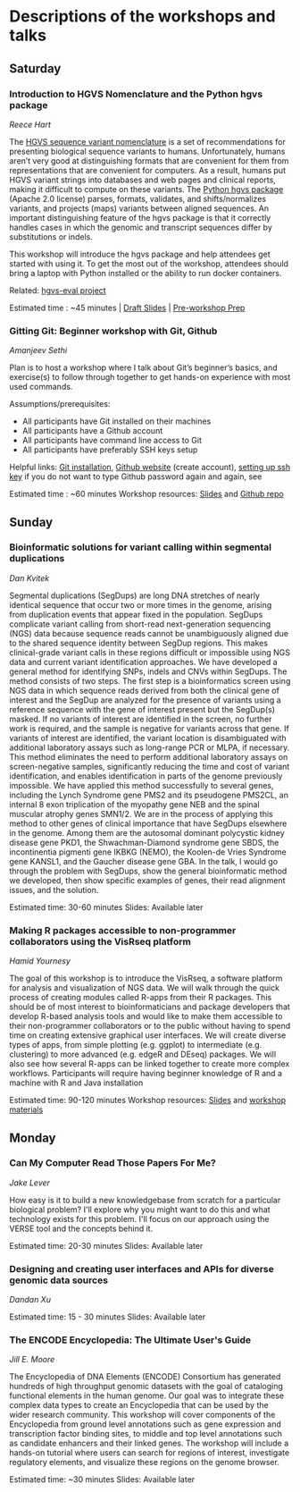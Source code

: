 # Descriptions of the workshops and talks

## Saturday

### Introduction to HGVS Nomenclature and the Python hgvs package
_Reece Hart_

The [HGVS sequence variant nomenclature](http://varnomen.hgvs.org/) is a set of recommendations for presenting biological sequence variants to humans. Unfortunately, humans aren’t very good at distinguishing formats that are convenient for them from representations that are convenient for computers. As a result, humans put HGVS variant strings into databases and web pages and clinical reports, making it difficult to compute on these variants. The [Python hgvs package](https://bitbucket.org/biocommons/hgvs/) (Apache 2.0 license) parses, formats, validates, and shifts/normalizes variants, and projects (maps) variants between aligned sequences. An important distinguishing feature of the hgvs package is that it correctly handles cases in which the genomic and transcript sequences differ by substitutions or indels.

This workshop will introduce the hgvs package and help attendees get started with using it. To get the most out of the workshop, attendees should bring a laptop with Python installed or the ability to run docker containers.

Related: [hgvs-eval project](https://github.com/hackseq/hackseq_projects_2016/issues/10)

Estimated time : ~45 minutes | [Draft Slides](https://docs.google.com/presentation/d/1XTvotT6YCsagH0t6tGnCgJhYbHTw1FPwLrPS_sdF_wk/edit#slide=id.g1795fef191_0_51)
| [Pre-workshop Prep](https://docs.google.com/presentation/d/1XTvotT6YCsagH0t6tGnCgJhYbHTw1FPwLrPS_sdF_wk/edit#slide=id.g1795fef191_0_521)


### Gitting Git: Beginner workshop with Git, Github
_Amanjeev Sethi_

Plan is to host a workshop where I talk about Git’s beginner’s basics, and exercise(s) to follow through together to get hands-on experience with most used commands.

Assumptions/prerequisites:
- All participants have Git installed on their machines
- All participants have a Github account
- All participants have command line access to Git
- All participants have preferably SSH keys setup

Helpful links: [Git installation](http://bgran.de/2016-10-05-SFU/#shell), [Github website](https://github.com/) (create account), [setting up ssh key](https://help.github.com/articles/generating-an-ssh-key/) if you do not want to type Github password again and again, see

Estimated time : ~60 minutes
Workshop resources:
[Slides](https://docs.google.com/presentation/d/1PAhuppzKQS2UM4urXlsU3m8EVa1tFeZ8MLGCQmS6Iv8/edit?usp=sharing ) and [Github repo](https://github.com/amanjeev/gitting-git-hackseq)

## Sunday

### Bioinformatic solutions for variant calling within segmental duplications
_Dan Kvitek_

Segmental duplications (SegDups) are long DNA stretches of nearly identical sequence that occur two or more times in the genome, arising from duplication events that appear fixed in the population. SegDups complicate variant calling from short-read next-generation sequencing (NGS) data because sequence reads cannot be unambiguously aligned due to the shared sequence identity between SegDup regions. This makes clinical-grade variant calls in these regions difficult or impossible using NGS data and current variant identification approaches.
We have developed a general method for identifying SNPs, indels and CNVs within SegDups. The method consists of two steps. The first step is a bioinformatics screen using NGS data in which sequence reads derived from both the clinical gene of interest and the SegDup are analyzed for the presence of variants using a reference sequence with the gene of interest present but the SegDup(s) masked. If no variants of interest are identified in the screen, no further work is required, and the sample is negative for variants across that gene. If variants of interest are identified, the variant location is disambiguated with additional laboratory assays such as long-range PCR or MLPA, if necessary.
This method eliminates the need to perform additional laboratory assays on screen-negative samples, significantly reducing the time and cost of variant identification, and enables identification in parts of the genome previously impossible. We have applied this method successfully to several genes, including the Lynch Syndrome gene PMS2 and its pseudogene PMS2CL, an internal 8 exon triplication of the myopathy gene NEB and the spinal muscular atrophy genes SMN1/2.
We are in the process of applying this method to other genes of clinical importance that have SegDups elsewhere in the genome. Among them are the autosomal dominant polycystic kidney disease gene PKD1, the Shwachman-Diamond syndrome gene SBDS, the incontinentia pigmenti gene IKBKG (NEMO), the Koolen-de Vries Syndrome gene KANSL1, and the Gaucher disease gene GBA.
In the talk, I would go through the problem with SegDups, show the general bioinformatic method we developed, then show specific examples of genes, their read alignment issues, and the solution.

Estimated time: 30-60 minutes
Slides: Available later

### Making R packages accessible to non-programmer collaborators using the VisRseq platform
_Hamid Yournesy_

The goal of this workshop is to introduce the VisRseq, a software platform for analysis and visualization of NGS data. We will walk through the quick process of creating modules called R-apps from their R packages. This should be of most interest to bioinformaticians and package developers that develop R-based analysis tools and would like to make them accessible to their non-programmer collaborators or to the public without having to spend time on creating extensive graphical user interfaces. We will create diverse types of apps, from simple plotting (e.g. ggplot) to intermediate (e.g. clustering) to more advanced (e.g. edgeR and DEseq) packages. We will also see how several R-apps can be linked together to create more complex workflows. Participants will require having beginner knowledge of R and a machine with R and Java installation

Estimated time: 90-120 minutes
Workshop resources: [Slides](https://www.dropbox.com/s/t2cnvstn5iyq7qn/MCM2016_VisRseq_Slides.pdf?dl=1) and [workshop materials](https://github.com/hyounesy/bioc2016.visrseq/blob/master/vignettes/bioc2016.visrseq.pdf)

## Monday

### Can My Computer Read Those Papers For Me?
_Jake Lever_

How easy is it to build a new knowledgebase from scratch for a particular biological problem? I'll explore why you might want to do this and what technology exists for this problem. I'll focus on our approach using the VERSE tool and the concepts behind it.

Estimated time: 20-30 minutes
Slides: Available later

### Designing and creating user interfaces and APIs for diverse genomic data sources
_Dandan Xu_

Estimated time: 15 - 30 minutes
Slides: Available later

### The ENCODE Encyclopedia: The Ultimate User's Guide
_Jill E. Moore_

The Encyclopedia of DNA Elements (ENCODE) Consortium has generated hundreds of high throughput genomic datasets with the goal of cataloging functional elements in the human genome. Our goal was to integrate these complex data types to create an Encyclopedia that can be used by the wider research community.
This workshop will cover components of the Encyclopedia from ground level annotations such as gene expression and transcription factor binding sites, to middle and top level annotations such as candidate enhancers and their linked genes. The workshop will include a hands-on tutorial where users can search for regions of interest, investigate regulatory elements, and visualize these regions on the genome browser.

Estimated time: ~30 minutes
Slides: Available later
